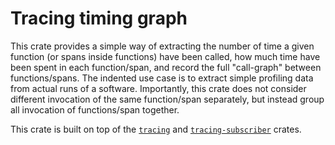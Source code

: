 # Tracing timing graph

This crate provides a simple way of extracting the number of time a given
function (or spans inside functions) have been called, how much time have been
spent in each function/span, and record the full "call-graph" between
functions/spans. The indented use case is to extract simple profiling data from
actual runs of a software. Importantly, this crate does not consider different
invocation of the same function/span separately, but instead group all
invocation of functions/span together.

This crate is built on top of the [`tracing`](https://tracing.rs/tracing/) and
[`tracing-subscriber`](https://tracing.rs/tracing_subscriber/index.html) crates.
